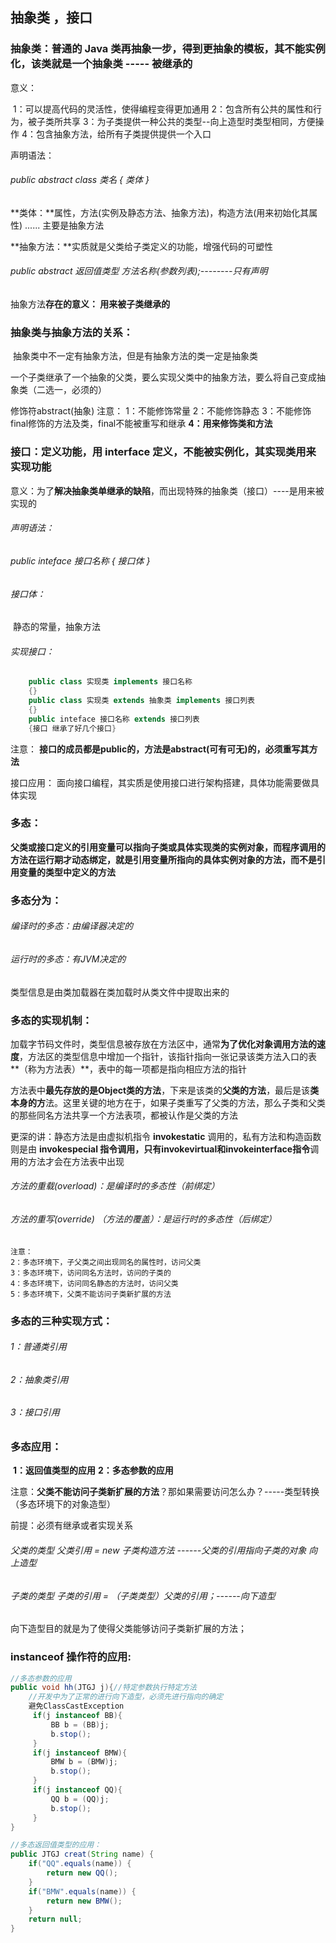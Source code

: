 ## 抽象类 ，接口

### 抽象类：普通的 Java 类再抽象一步，得到更抽象的模板，其不能实例化，该类就是一个抽象类 ----- 被继承的

意义：

​        1：可以提高代码的灵活性，使得编程变得更加通用
​	2：包含所有公共的属性和行为，被子类所共享
​	3：为子类提供一种公共的类型--向上造型时类型相同，方便操作
​	4：包含抽象方法，给所有子类提供提供一个入口

声明语法：

###### public abstract class 类名 { 类体 }



**类体：**属性，方法(实例及静态方法、抽象方法)，构造方法(用来初始化其属性) ...... 主要是抽象方法

**抽象方法：**实质就是父类给子类定义的功能，增强代码的可塑性

###### public abstract  返回值类型   方法名称(参数列表);--------只有声明

抽象方法**存在的意义： 用来被子类继承的**

### 抽象类与抽象方法的关系：

​		抽象类中不一定有抽象方法，但是有抽象方法的类一定是抽象类

一个子类继承了一个抽象的父类，要么实现父类中的抽象方法，要么将自己变成抽象类（二选一，必须的）

修饰符abstract(抽象) 注意：
			1：不能修饰常量
			2：不能修饰静态
			3：不能修饰final修饰的方法及类，final不能被重写和继承
			**4：用来修饰类和方法**



### 接口：定义功能，用 interface 定义，不能被实例化，其实现类用来实现功能

意义：为了**解决抽象类单继承的缺陷**，而出现特殊的抽象类（接口）----是用来被实现的

###### 声明语法：

###### 	public inteface 接口名称  { 接口体 }

###### 接口体：

​     静态的常量，抽象方法

###### 实现接口：

```java
	public class 实现类 implements 接口名称
	{}
	public class 实现类 extends 抽象类 implements 接口列表
	{}
	public inteface 接口名称 extends 接口列表
	{接口 继承了好几个接口}
```

注意：
	**接口的成员都是public的，方法是abstract(可有可无)的，必须重写其方法**

接口应用：
	面向接口编程，其实质是使用接口进行架构搭建，具体功能需要做具体实现



### 多态：

**父类或接口定义的引用变量可以指向子类或具体实现类的实例对象，而程序调用的方法在运行期才动态绑定，就是引用变量所指向的具体实例对象的方法，而不是引用变量的类型中定义的方法**

### 多态分为：

###### 编译时的多态：由编译器决定的

###### 运行时的多态：有JVM决定的

类型信息是由类加载器在类加载时从类文件中提取出来的

### 多态的实现机制：

​	加载字节码文件时，类型信息被存放在方法区中，通常**为了优化对象调用方法的速度**，方法区的类型信息中增加一个指针，该指针指向一张记录该类方法入口的表**（称为方法表）**，表中的每一项都是指向相应方法的指针

方法表中**最先存放的是Object类的方法**，下来是该类的**父类的方法**，最后是该**类本身的方**法。这里关键的地方在于，如果子类重写了父类的方法，那么子类和父类的那些同名方法共享一个方法表项，都被认作是父类的方法

更深的讲：静态方法是由虚拟机指令 **invokestatic** 调用的，私有方法和构造函数则是由 **invokespecial **指令调用，只有**invokevirtual和invokeinterface指令**调用的方法才会在方法表中出现

###### 方法的重载(overload)：是编译时的多态性（前绑定）

###### 方法的重写(override) （方法的覆盖）：是运行时的多态性（后绑定）


	注意：
	2：多态环境下，子父类之间出现同名的属性时，访问父类
	3：多态环境下，访问同名方法时，访问的子类的
	4：多态环境下，访问同名静态的方法时，访问父类
	5：多态环境下，父类不能访问子类新扩展的方法

### 多态的三种实现方式：

###### 1：普通类引用

###### 2：抽象类引用

###### 3：接口引用



### 多态应用：

​	**1：返回值类型的应用**
**​	2：多态参数的应用**

注意：**父类不能访问子类新扩展的方法**？那如果需要访问怎么办？-----类型转换（多态环境下的对象造型）

前提：必须有继承或者实现关系

###### 父类的类型   父类引用  =  new 子类构造方法    ------父类的引用指向子类的对象   向上造型

###### 子类的类型   子类的引用  = （子类类型）父类的引用；------向下造型

向下造型目的就是为了使得父类能够访问子类新扩展的方法；	

### instanceof  操作符的应用:

```java
//多态参数的应用
public void hh(JTGJ j){//特定参数执行特定方法
	//开发中为了正常的进行向下造型，必须先进行指向的确定
	避免ClassCastException
	 if(j instanceof BB){
		 BB b = (BB)j;
		 b.stop();
	 }
	 if(j instanceof BMW){
		 BMW b = (BMW)j;
		 b.stop();
	 }
	 if(j instanceof QQ){
		 QQ b = (QQ)j;
		 b.stop();
	 }
}

//多态返回值类型的应用：
public JTGJ creat(String name) {
	if("QQ".equals(name)) {
		return new QQ();	
	}
	if("BMW".equals(name)) {
		return new BMW();
	}
	return null;
}
```






​	
​	